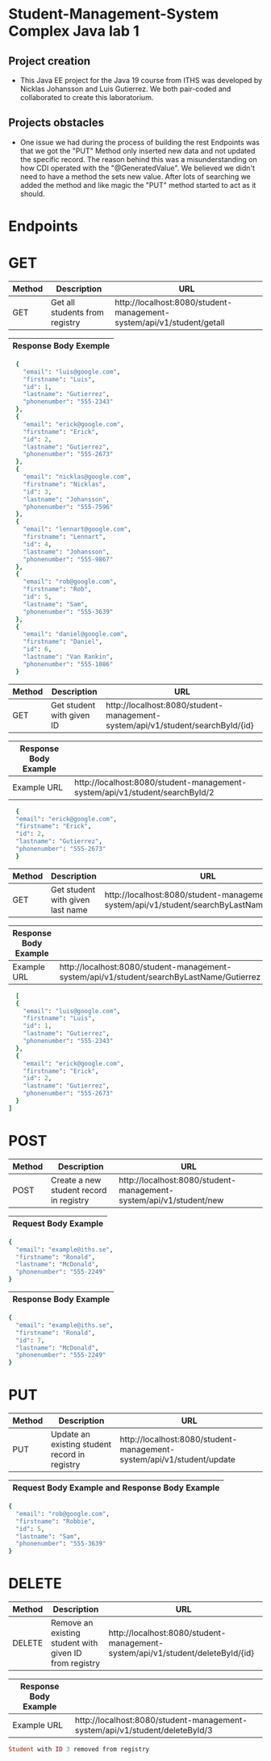 # Student-Management-System Complex Java lab 1
## **Project creation**

- This Java EE project for the Java 19 course from ITHS was developed by Nicklas Johansson and Luis Gutierrez. We both pair-coded and collaborated to create this laboratorium.

## **Projects obstacles**

- One issue we had during the process of building the rest Endpoints was that we got the "PUT" Method only inserted new data and not 
updated the specific record. The reason behind this was a misunderstanding on how CDI operated with the "@GeneratedValue".
We believed we didn't need to have a method the sets new value. After lots of searching we added the method and like magic the "PUT" method 
started to act as it should.  

# Endpoints

# GET
|Method|Description|URL|
|---|---|--|
|GET|Get all students from registry|http://localhost:8080/student-management-system/api/v1/student/getall|

|Response Body Exemple|
|---|
```ruby
  {
    "email": "luis@google.com",
    "firstname": "Luis",
    "id": 1,
    "lastname": "Gutierrez",
    "phonenumber": "555-2343"
  },
  {
    "email": "erick@google.com",
    "firstname": "Erick",
    "id": 2,
    "lastname": "Gutierrez",
    "phonenumber": "555-2673"
  },
  {
    "email": "nicklas@google.com",
    "firstname": "Nicklas",
    "id": 3,
    "lastname": "Johansson",
    "phonenumber": "555-7596"
  },
  {
    "email": "lennart@google.com",
    "firstname": "Lennart",
    "id": 4,
    "lastname": "Johansson",
    "phonenumber": "555-9867"
  },
  {
    "email": "rob@google.com",
    "firstname": "Rob",
    "id": 5,
    "lastname": "Sam",
    "phonenumber": "555-3639"
  },
  {
    "email": "daniel@google.com",
    "firstname": "Daniel",
    "id": 6,
    "lastname": "Van Rankin",
    "phonenumber": "555-1086"
  }
```
|Method|Description|URL|
|---|---|--|
|GET|Get student with given ID|http://localhost:8080/student-management-system/api/v1/student/searchById/{id}|

|Response Body Example||
|---|---|
|Example URL| http://localhost:8080/student-management-system/api/v1/student/searchById/2|

```ruby
  {
  "email": "erick@google.com",
  "firstname": "Erick",
  "id": 2,
  "lastname": "Gutierrez",
  "phonenumber": "555-2673"
  }
 ```
 |Method|Description|URL|
|---|---|--|
|GET|Get student with given last name|http://localhost:8080/student-management-system/api/v1/student/searchByLastName/{lastname}|

|Response Body Example||
|---|---|
|Example URL| http://localhost:8080/student-management-system/api/v1/student/searchByLastName/Gutierrez|
 
```ruby
  [
  {
    "email": "luis@google.com",
    "firstname": "Luis",
    "id": 1,
    "lastname": "Gutierrez",
    "phonenumber": "555-2343"
  },
  {
    "email": "erick@google.com",
    "firstname": "Erick",
    "id": 2,
    "lastname": "Gutierrez",
    "phonenumber": "555-2673"
  }
]
 ```

# POST
|Method|Description|URL|
|---|---|--|
|POST|Create a new student record in registry|http://localhost:8080/student-management-system/api/v1/student/new|

|Request Body Example|
|---|
```ruby
{
  "email": "example@iths.se",
  "firstname": "Ronald",
  "lastname": "McDonald",
  "phonenumber": "555-2249"
}

```
|Response Body Example|
|---|
```ruby
{
  "email": "example@iths.se",
  "firstname": "Ronald",
  "id": 7,
  "lastname": "McDonald",
  "phonenumber": "555-2249"
}

```

# PUT
|Method|Description|URL|
|---|---|--|
|PUT|Update an existing student record in registry|http://localhost:8080/student-management-system/api/v1/student/update|

|Request Body Example and Response Body Example|
|---|
```ruby
{
  "email": "rob@google.com",
  "firstname": "Robbie",
  "id": 5,
  "lastname": "Sam",
  "phonenumber": "555-3639"
}

```

# DELETE
|Method|Description|URL|
|---|---|--|
|DELETE|Remove an existing student with given ID from registry|http://localhost:8080/student-management-system/api/v1/student/deleteById/{id}|

|Response Body Example||
|---|---|
|Example URL| http://localhost:8080/student-management-system/api/v1/student/deleteById/3|

```ruby
Student with ID 3 removed from registry
```

